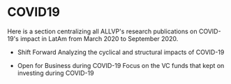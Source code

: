 # COVID19

Here is a section centralizing all ALLVP's research publications on COVID-19's impact in LatAm from March 2020 to September 2020.

- Shift Forward
Analyzing the cyclical and structural impacts of COVID-19

- Open for Business during COVID-19
Focus on the VC funds that kept on investing during COVID-19
